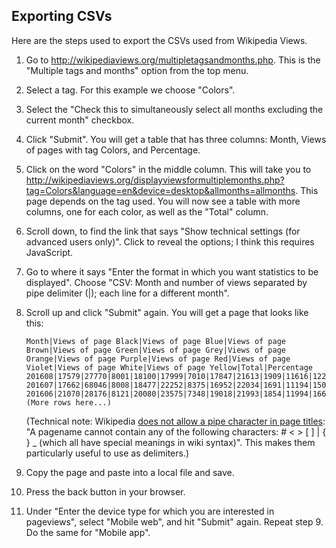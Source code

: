 
## Exporting CSVs

Here are the steps used to export the CSVs used from Wikipedia Views.

1.  Go to <http://wikipediaviews.org/multipletagsandmonths.php>.
    This is the "Multiple tags and months" option from the top menu.
2.  Select a tag.
    For this example we choose "Colors".
3.  Select the "Check this to simultaneously select all months excluding the
    current month" checkbox.
4.  Click "Submit".
    You will get a table that has three columns: Month, Views of pages with tag
    Colors, and Percentage.
5.  Click on the word "Colors" in the middle column.
    This will take you to
    <http://wikipediaviews.org/displayviewsformultiplemonths.php?tag=Colors&language=en&device=desktop&allmonths=allmonths>.
    This page depends on the tag used.
    You will now see a table with more columns, one for each color, as well as
    the "Total" column.
6.  Scroll down, to find the link that says "Show technical settings (for
    advanced users only)".
    Click to reveal the options; I think this requires JavaScript.
7.  Go to where it says "Enter the format in which you want statistics to be
    displayed".
    Choose "CSV: Month and number of views separated by pipe delimiter (|);
    each line for a different month".
8.  Scroll up and click "Submit" again.
    You will get a page that looks like this:

        Month|Views of page Black|Views of page Blue|Views of page Brown|Views of page Green|Views of page Grey|Views of page Orange|Views of page Purple|Views of page Red|Views of page Violet|Views of page White|Views of page Yellow|Total|Percentage
        201608|17579|27770|8001|18100|17999|7010|17847|21613|1909|11616|12246|161690|0.3
        201607|17662|68046|8008|18477|22252|8375|16952|22034|1691|11194|15013|209704|0.4
        201606|21070|28176|8121|20080|23575|7348|19018|21993|1854|11994|16637|179866|0.3
        (More rows here...)

    (Technical note: Wikipedia
    [does not allow a pipe character in page titles][pageres]:
    "A pagename cannot contain any of the following
    characters: # \< \> [ ] | { } \_ (which all have special meanings in wiki
    syntax)".
    This makes them particularly useful to use as delimiters.)

9.  Copy the page and paste into a local file and save.
10. Press the back button in your browser.
11. Under "Enter the device type for which you are interested in pageviews",
    select "Mobile web", and hit "Submit" again.
    Repeat step 9.
    Do the same for "Mobile app".

[pageres]: https://en.wikipedia.org/wiki/Wikipedia:Page_name#Technical_restrictions_and_limitations
